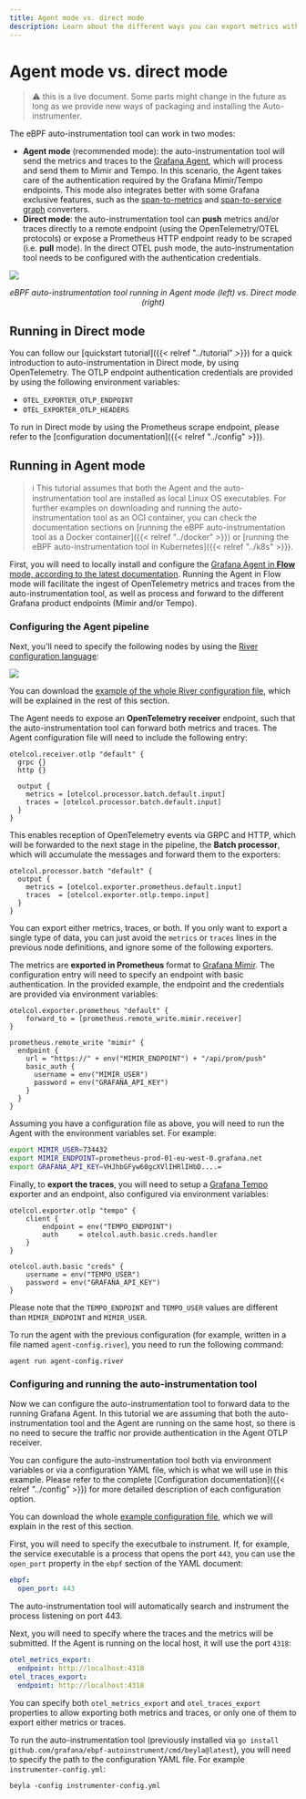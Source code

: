 ```yaml
---
title: Agent mode vs. direct mode
description: Learn about the different ways you can export metrics with Grafana's eBPF application auto-instrumentation tool.
---
```


# Agent mode vs. direct mode

> ⚠️ this is a live document. Some parts might change in the future as long as we provide new ways
of packaging and installing the Auto-instrumenter.

The eBPF auto-instrumentation tool can work in two modes:

* **Agent mode** (recommended mode): the auto-instrumentation tool will send the metrics and traces to the
  [Grafana Agent](https://github.com/grafana/agent), which will process and send them
  to Mimir and Tempo. In this scenario, the Agent takes care of the authentication required by the Grafana Mimir/Tempo endpoints.
  This mode also integrates better with some Grafana exclusive features, 
  such as the [span-to-metrics](https://grafana.com/docs/tempo/latest/metrics-generator/span_metrics/) and
  [span-to-service graph](https://grafana.com/docs/tempo/latest/metrics-generator/service_graphs/) converters.
* **Direct mode**: the auto-instrumentation tool can **push** metrics and/or traces directly to a remote endpoint
  (using the OpenTelemetry/OTEL protocols) or expose a Prometheus HTTP endpoint ready to be scraped (i.e. **pull** mode).
  In the direct OTEL push mode, the auto-instrumentation tool needs to be configured with the authentication credentials.

![](img/agent-vs-direct.png)

<center><i>eBPF auto-instrumentation tool running in Agent mode (left) vs. Direct mode (right)</i></center>

## Running in Direct mode

You can follow our [quickstart tutorial]({{< relref "../tutorial" >}}) for a quick introduction
to auto-instrumentation in Direct mode, by using OpenTelemetry. The OTLP endpoint authentication credentials are provided
by using the following environment variables:

* `OTEL_EXPORTER_OTLP_ENDPOINT`
* `OTEL_EXPORTER_OTLP_HEADERS`

To run in Direct mode by using the Prometheus scrape endpoint, please refer to the
[configuration documentation]({{< relref "../config" >}}).

## Running in Agent mode

> ℹ️ This tutorial assumes that both the Agent and the auto-instrumentation tool are installed
as local Linux OS executables. For further examples on downloading and running the
auto-instrumentation tool as an OCI container, you can check the documentation sections on
[running the eBPF auto-instrumentation tool as a Docker container]({{< relref "../docker" >}})
or [running the eBPF auto-instrumentation tool in Kubernetes]({{< relref "../k8s" >}}).

First, you will need to locally install and configure the [Grafana Agent in **Flow** mode, according to the latest documentation](/docs/agent/latest/flow/).
Running the Agent in Flow mode will facilitate the ingest of OpenTelemetry
metrics and traces from the auto-instrumentation tool, as well as process and forward
to the different Grafana product endpoints (Mimir and/or Tempo).

### Configuring the Agent pipeline

Next, you'll need to specify the following nodes by using the
[River configuration language](/docs/agent/latest/flow/config-language/):

![](img/nodes.png)

You can download the [example of the whole River configuration file](./agent-config.river), which will be explained in the rest of this section.

The Agent needs to expose an **OpenTelemetry receiver** endpoint, such that the
auto-instrumentation tool can forward both metrics and traces. The Agent
configuration file will need to include the following entry:

```hcl
otelcol.receiver.otlp "default" {
  grpc {}
  http {}

  output {
    metrics = [otelcol.processor.batch.default.input]
    traces = [otelcol.processor.batch.default.input]
  }
}
```

This enables reception of OpenTelemetry events via GRPC and HTTP, which will be
forwarded to the next stage in the pipeline, the **Batch processor**, which
will accumulate the messages and forward them to the exporters:

```hcl
otelcol.processor.batch "default" {
  output {
    metrics = [otelcol.exporter.prometheus.default.input]
    traces  = [otelcol.exporter.otlp.tempo.input]
  }
}
```

You can export either metrics, traces, or both. If you only want to export a single
type of data, you can just avoid the `metrics` or `traces` lines in the previous
node definitions, and ignore some of the following exporters.

The metrics are **exported in Prometheus** format to [Grafana Mimir](/oss/mimir/).
The configuration entry will need to specify an endpoint with basic
authentication. In the provided example, the endpoint and the credentials are
provided via environment variables:

```hcl
otelcol.exporter.prometheus "default" {
    forward_to = [prometheus.remote_write.mimir.receiver]
}

prometheus.remote_write "mimir" {
  endpoint {
    url = "https://" + env("MIMIR_ENDPOINT") + "/api/prom/push"
    basic_auth {
      username = env("MIMIR_USER")
      password = env("GRAFANA_API_KEY")
    }
  }
}
```

Assuming you have a configuration file as above, you will need to run the Agent with the environment variables set. 
For example:

```sh
export MIMIR_USER=734432
export MIMIR_ENDPOINT=prometheus-prod-01-eu-west-0.grafana.net
export GRAFANA_API_KEY=VHJhbGFyw60gcXVlIHRlIHbD....=
```

Finally, to **export the traces**, you will need to setup a
[Grafana Tempo](/oss/tempo/) exporter
and an endpoint, also configured via environment variables:

```hcl
otelcol.exporter.otlp "tempo" {
    client {
        endpoint = env("TEMPO_ENDPOINT")
        auth     = otelcol.auth.basic.creds.handler
    }
}
    
otelcol.auth.basic "creds" {
    username = env("TEMPO_USER")
    password = env("GRAFANA_API_KEY")
}
```

Please note that the `TEMPO_ENDPOINT` and `TEMPO_USER` values are different
than `MIMIR_ENDPOINT` and `MIMIR_USER`.

To run the agent with the previous configuration (for example, written in a file
named `agent-config.river`), you need to run the following command:

```
agent run agent-config.river
```

### Configuring and running the auto-instrumentation tool

Now we can configure the auto-instrumentation tool to forward data to the running Grafana Agent.
In this tutorial we are assuming that both the auto-instrumentation tool and the Agent are
running on the same host, so there is no need to secure the traffic nor provide
authentication in the Agent OTLP receiver.

You can configure the auto-instrumentation tool both via environment variables or via
a configuration YAML file, which is what we will use in this example.
Please refer to the complete [Configuration documentation]({{< relref "../config" >}}) for
more detailed description of each configuration option.

You can download the whole [example configuration file](./instrumenter-config.yml),
which we will explain in the rest of this section.

First, you will need to specify the executbale to instrument. If, for example,
the service executable is a process that opens the port `443`, you can use the `open_port`
property in the `ebpf` section of the YAML document:

```yaml
ebpf:
  open_port: 443
```

The auto-instrumentation tool will automatically search and instrument the process 
listening on port 443.

Next, you will need to specify where the traces and the metrics will be submitted. If
the Agent is running on the local host, it will use the port `4318`:

```yaml
otel_metrics_export:
  endpoint: http://localhost:4318
otel_traces_export:
  endpoint: http://localhost:4318
```

You can specify both `otel_metrics_export` and `otel_traces_export` properties to
allow exporting both metrics and traces, or only one of them to export either
metrics or traces.

To run the auto-instrumentation tool (previously installed via `go install github.com/grafana/ebpf-autoinstrument/cmd/beyla@latest`), 
you will need to specify the path to the configuration YAML file. For example `instrumenter-config.yml`:

```
beyla -config instrumenter-config.yml
```
